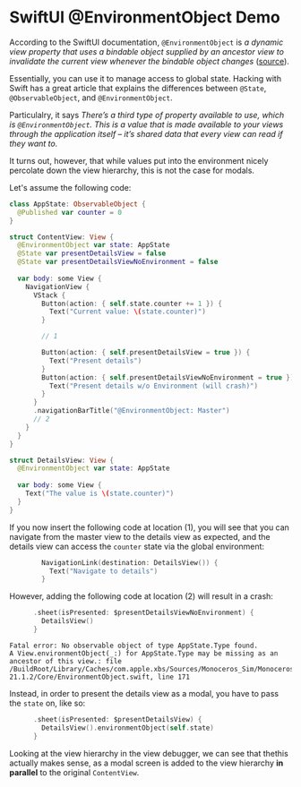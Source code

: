 # SwiftUI @EnvironmentObject Demo

According to the SwiftUI documentation, `@EnvironmentObject` is _a dynamic view property that uses a bindable object supplied by an ancestor view to invalidate the current view whenever the bindable object changes_ ([source](https://developer.apple.com/documentation/swiftui/environmentobject)).

Essentially, you can use it to manage access to global state. Hacking with Swift has a great article that explains the differences between `@State`, `@ObservableObject`, and `@EnvironmentObject`.

Particulalry, it says _There’s a third type of property available to use, which is `@EnvironmentObject`. This is a value that is made available to your views through the application itself – it’s shared data that every view can read if they want to._

It turns out, however, that while values put into the environment nicely percolate down the view hierarchy, this is not the case for modals.

Let's assume the following code:

```swift
class AppState: ObservableObject {
  @Published var counter = 0
}

struct ContentView: View {
  @EnvironmentObject var state: AppState
  @State var presentDetailsView = false
  @State var presentDetailsViewNoEnvironment = false
  
  var body: some View {
    NavigationView {
      VStack {
        Button(action: { self.state.counter += 1 }) {
          Text("Current value: \(state.counter)")
        }

        // 1

        Button(action: { self.presentDetailsView = true }) {
          Text("Present details")
        }
        Button(action: { self.presentDetailsViewNoEnvironment = true }) {
          Text("Present details w/o Environment (will crash)")
        }
      }
      .navigationBarTitle("@EnvironmentObject: Master")
      // 2
    }
  }
}

struct DetailsView: View {
  @EnvironmentObject var state: AppState
  
  var body: some View {
    Text("The value is \(state.counter)")
  }
}
```

If you now insert the following code at location (1), you will see that you can navigate from the master view to the details view as expected, and the details view can access the `counter` state via the global environment:

```swift
        NavigationLink(destination: DetailsView()) {
          Text("Navigate to details")
        }
```

However, adding the following code at location (2) will result in a crash:

```swift
      .sheet(isPresented: $presentDetailsViewNoEnvironment) {
        DetailsView()
      }
```

```console
Fatal error: No observable object of type AppState.Type found.
A View.environmentObject(_:) for AppState.Type may be missing as an ancestor of this view.: file /BuildRoot/Library/Caches/com.apple.xbs/Sources/Monoceros_Sim/Monoceros-21.1.2/Core/EnvironmentObject.swift, line 171
```

Instead, in order to present the details view as a modal, you have to pass the `state` on, like so:

```swift
      .sheet(isPresented: $presentDetailsView) {
        DetailsView().environmentObject(self.state)
      }
```

Looking at the view hierarchy in the view debugger, we can see that thethis actually makes sense, as a modal screen is added to the view hierarchy **in parallel** to the original `ContentView`.